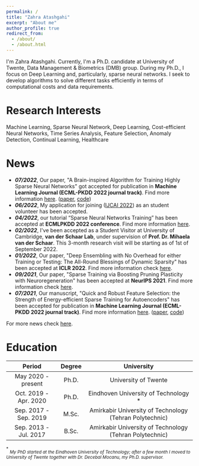 ```yaml
---
permalink: /
title: "Zahra Atashgahi"
excerpt: "About me"
author_profile: true
redirect_from: 
  - /about/
  - /about.html
---
```


I'm Zahra Atashgahi. Currently, I'm a Ph.D. candidate at University of Twente, Data Management & Biometrics (DMB) group. During my Ph.D., I focus on Deep Learning and, particularly, sparse neural networks. I seek to develop algorithms to solve different tasks efficiently in terms of computational costs and data requirements.


Research Interests
======

Machine Learning, Sparse Neural Network, Deep Learning, Cost-efficient Neural Networks, Time Series Analysis, Feature Selection, Anomaly Detection, Continual Learning, Healthcare


News
======
-  ***07/2022***, Our paper, "A Brain-inspired Algorithm for Training Highly Sparse Neural Networks" got accepted for publication in **Machine Learning Journal (ECML-PKDD 2022 journal track)**.  Find more information [here](https://zahraatashgahi.github.io/publication/2022-07-04-CTRE). ([paper](https://arxiv.org/abs/1903.07138), [code](https://github.com/zahraatashgahi/CTRE))
- ***06/2022***, My application for joining ([IJCAI 2022](https://ijcai-22.org/)) as an student volunteer has been accepted.
- ***04/2022***, our tutorial “Sparse Neural Networks Training” has been accepted at **ECMLPKDD 2022 conference**. Find more information [here](https://sites.google.com/view/ecmlpkdd2022--sparse-training/home).
- ***02/2022***, I've been accepted as a Student Visitor at University of Cambridge, **van der Schaar Lab**, under supervision of **Prof. Dr. Mihaela van der Schaar**. This 3-month research visit will be starting as of 1st of September 2022.
- ***01/2022***, Our paper, "Deep Ensembling with No Overhead for either Training or Testing: The All-Round Blessings of Dynamic Sparsity" has been accepted at **ICLR 2022**. Find more information check [here](https://zahraatashgahi.github.io/publication/2021-06-28-FreeTickets). 
- ***09/2021***, Our paper, "Sparse Training via Boosting Pruning Plasticity with Neuroregeneration" has been accepted at **NeurIPS 2021**. Find more information check [here](https://zahraatashgahi.github.io/publication/2021-06-19-Sparse-Training-via-Boosting-Pruning-Plasticity-with-Neuroregeneration). 
- ***07/2021***, Our manuscript, "Quick and Robust Feature Selection: the Strength of Energy-efficient Sparse Training for Autoencoders" has been accepted for publication in **Machine Learning Journal (ECML-PKDD 2022 journal track)**. Find more information [here](https://zahraatashgahi.github.io/publication/2022-01-01-QuickSelection).  ([paper](https://arxiv.org/abs/2012.00560), [code](https://github.com/zahraatashgahi/QuickSelection))

For more news check [here](https://zahraatashgahi.github.io/news/).


Education
======


|         Period        | Degree |                        University                       |
|:---------------------:|:------:|:-------------------------------------------------------:|
| May 2020 - present    | Ph.D.  | University of Twente                                    |
| Oct. 2019 - Apr. 2020 | Ph.D.  | Eindhoven University of Technology *                    |
| Sep. 2017 - Sep. 2019 | M.Sc.  | Amirkabir University of Technology (Tehran Polytechnic) |
| Sep. 2013 - Jul. 2017 | B.Sc.  | Amirkabir University of Technology (Tehran Polytechnic) |



<sup>*</sup> <sub>*My PhD started at the Eindhoven University of Technology; after a few month I moved to University of Twente together with Dr. Decebal Mocanu, my Ph.D. supervisor.*</sub>

